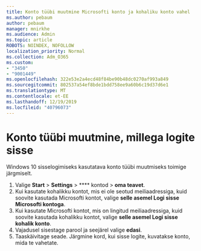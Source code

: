 ```yaml
---
title: Konto tüübi muutmine Microsofti konto ja kohaliku konto vahel
ms.author: pebaum
author: pebaum
manager: mnirkhe
ms.audience: Admin
ms.topic: article
ROBOTS: NOINDEX, NOFOLLOW
localization_priority: Normal
ms.collection: Adm_O365
ms.custom:
- "3450"
- "9001449"
ms.openlocfilehash: 322e53e2a4ecd48f84be90b48dc0270af993a849
ms.sourcegitcommit: 802537a54ef8bde1bdd758ee9a60b6c19d37d6e1
ms.translationtype: MT
ms.contentlocale: et-EE
ms.lasthandoff: 12/19/2019
ms.locfileid: "40796073"
---
```

# <a name="change-the-account-type-that-you-sign-in-with"></a>Konto tüübi muutmine, millega logite sisse

Windows 10 sisselogimiseks kasutatava konto tüübi muutmiseks toimige järgmiselt.

1. Valige **Start** > **Settings** > **** kontod > **oma teavet**.
2. Kui kasutate kohalikku kontot, mis ei ole seotud meiliaadressiga, kuid soovite kasutada Microsofti kontot, valige **selle asemel Logi sisse Microsofti kontoga**.
3. Kui kasutate Microsofti kontot, mis on lingitud meiliaadressiga, kuid soovite kasutada kohalikku kontot, valige **selle asemel Logi sisse kohalik konto**.
4. Vajadusel sisestage parool ja seejärel valige **edasi**.
5. Taaskäivitage seade. Järgmine kord, kui sisse logite, kuvatakse konto, mida te vahetate.